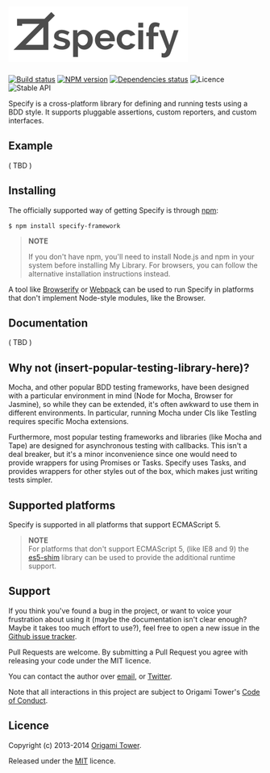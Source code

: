 <h1>
<a href="http://specify.origamitower.com/"><img alt="Specify logo" src="https://raw.githubusercontent.com/origamitower/specify/master/specify-logo.png"></a>
</h1>

[![Build status](https://img.shields.io/travis/origamitower/specify/master.svg?style=flat)](https://travis-ci.org/origamitower/specify)
[![NPM version](https://img.shields.io/npm/v/specify.svg?style=flat)](https://npmjs.org/package/specify)
[![Dependencies status](https://img.shields.io/david/origamitower/specify.svg?style=flat)](https://david-dm.org/origamitower/specify)
![Licence](https://img.shields.io/npm/l/specify-framework.svg?style=flat&label=licence)
![Stable API](https://img.shields.io/badge/API_stability-stable-green.svg?style=flat)

Specify is a cross-platform library for defining and running tests using
a BDD style. It supports pluggable assertions, custom reporters, and
custom interfaces.


## Example

( TBD )


## Installing

The officially supported way of getting Specify is through [npm][]:

    $ npm install specify-framework

> **NOTE**
>
> If you don't have npm, you'll need to install Node.js and npm in your
> system before installing My Library. For browsers, you can follow the
> alternative installation instructions instead.

A tool like [Browserify][] or [Webpack][] can be used to run Specify in
platforms that don't implement Node-style modules, like the Browser.

[npm]: https://www.npmjs.com
[Browserify]: http://browserify.org/
[Webpack]: https://webpack.github.io/


## Documentation

( TBD )


## Why not (insert-popular-testing-library-here)?

Mocha, and other popular BDD testing frameworks, have been designed with
a particular environment in mind (Node for Mocha, Browser for Jasmine),
so while they can be extended, it's often awkward to use them in
different environments. In particular, running Mocha under CIs like
Testling requires specific Mocha extensions.

Furthermore, most popular testing frameworks and libraries (like Mocha
and Tape) are designed for asynchronous testing with callbacks. This
isn't a deal breaker, but it's a minor inconvenience since one would
need to provide wrappers for using Promises or Tasks. Specify uses
Tasks, and provides wrappers for other styles out of the box, which
makes just writing tests simpler.


## Supported platforms

Specify is supported in all platforms that support ECMAScript 5.

> **NOTE**  
> For platforms that don't support ECMAScript 5, (like IE8 and 9) the
> [es5-shim][] library can be used to provide the additional runtime
> support.

[es5-shim]: https://github.com/es-shims/es5-shim


## Support

If you think you've found a bug in the project, or want to voice your
frustration about using it (maybe the documentation isn't clear enough? Maybe
it takes too much effort to use?), feel free to open a new issue in the
[Github issue tracker](https://github.com/origamitower/specify/issues).

Pull Requests are welcome. By submitting a Pull Request you agree with releasing
your code under the MIT licence.

You can contact the author over [email](mailto:queen@robotlolita.me), or
[Twitter](https://twitter.com/robotlolita).

Note that all interactions in this project are subject to Origami Tower's
[Code of Conduct](https://github.com/origamitower/conventions/blob/master/code-of-conduct.md).


## Licence

Copyright (c) 2013-2014 [Origami Tower](http://www.origamitower.com).

Released under the [MIT](http://origami-tower.mit-license.org/) licence.
